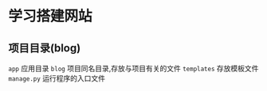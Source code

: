 # 学习搭建网站

## 项目目录(blog)

`app`             应用目录
`blog`            项目同名目录,存放与项目有关的文件
`templates`       存放模板文件
`manage.py`       运行程序的入口文件